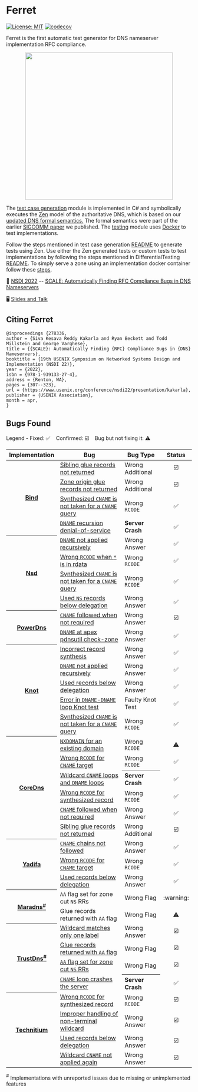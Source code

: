 Ferret 
==========

[![License: MIT](https://img.shields.io/badge/License-MIT-blue.svg?style=popout)](https://opensource.org/licenses/MIT)
[![codecov](https://codecov.io/gh/dns-groot/Ferret/branch/main/graph/badge.svg?token=T2A3Z90D3E&style=popout)](https://app.codecov.io/gh/dns-groot/ferret)

Ferret is the first automatic test generator for DNS nameserver implementation RFC compliance. 

<p align="center">
  <img src="system.PNG" width="400"/>
  <br>
</p>


The [test case generation](TestGenerator/) module is implemented in C# and symbolically executes the [Zen](https://github.com/microsoft/Zen) model of the authoritative DNS, which is based on our [updated DNS formal semantics.](https://sivakesava1.github.io/assets/pdf/sigcomm20_groot.pdf) The formal semantics were part of the earlier [SIGCOMM paper](https://dl.acm.org/doi/10.1145/3387514.3405871) we published. The [testing](DifferentialTesting/) module uses [Docker](https://www.docker.com/) to test implementations.

Follow the steps mentioned in test case generation [README](TestGenerator/) to generate tests using Zen. Use either the Zen generated tests or custom tests to test implementations by following the steps mentioned in DifferentialTesting [README](DifferentialTesting/). To simply serve a zone using an implementation docker container follow these [steps](DifferentialTesting/Implementations).


:page_with_curl: [NSDI 2022](https://www.usenix.org/conference/nsdi22) -- [SCALE: Automatically Finding RFC Compliance Bugs in DNS Nameservers](https://www.usenix.org/conference/nsdi22/presentation/kakarla)

:desktop_computer: [Slides and Talk](https://www.sivak.dev/projects/8-ferret)

## Citing Ferret

```
@inproceedings {278336,
author = {Siva Kesava Reddy Kakarla and Ryan Beckett and Todd Millstein and George Varghese},
title = {{SCALE}: Automatically Finding {RFC} Compliance Bugs in {DNS} Nameservers},
booktitle = {19th USENIX Symposium on Networked Systems Design and Implementation (NSDI 22)},
year = {2022},
isbn = {978-1-939133-27-4},
address = {Renton, WA},
pages = {307--323},
url = {https://www.usenix.org/conference/nsdi22/presentation/kakarla},
publisher = {USENIX Association},
month = apr,
}
```

## Bugs Found

Legend - Fixed: ✅&nbsp;&nbsp;&nbsp;&nbsp;Confirmed: ☑️&nbsp;&nbsp;&nbsp;&nbsp;Bug but not fixing it: :warning: 

<table>
    <thead>
        <tr>
            <th align='center'>Implementation</th>
            <th align='center'>Bug</th>
            <th align='center'>Bug Type</th>
            <th align='center'>Status</th>
        </tr>
    </thead>
    <tbody>
        <tr>
           <th rowspan=4 align='center'><a href='https://gitlab.isc.org/isc-projects/bind9'>Bind</a></th>
           <td><a href='https://gitlab.isc.org/isc-projects/bind9/-/issues/2384'>Sibling glue records not returned</a> </td>
           <td align='left'>Wrong Additional</td>
           <td align='center'>☑️</td>
        </tr>
        <tr>
           <td><a href='https://gitlab.isc.org/isc-projects/bind9/-/issues/2385'>Zone origin glue records not returned</a></td>
           <td align='left'>Wrong Additional</td>
           <td align='center'>☑️</td>
        </tr>
        <tr>
           <td><a href='https://gitlab.isc.org/isc-projects/bind9/-/issues/2284'>Synthesized <code>CNAME</code> is not taken for  a <code>CNAME</code> query</a> </td>
           <td align='left'>Wrong <code>RCODE</code></td>
           <td align='center'>✅</td>
        </tr>
        <tr>
           <td><a href='https://gitlab.isc.org/isc-projects/bind9/-/issues/2540'><code>DNAME</code> recursion denial-of-service</a> </td>
           <td align='left'><b>Server Crash</b></td>
           <td align='center'>✅</td>
        </tr>
        <tr>
           <th rowspan=4 align='center'><a href='https://github.com/NLnetLabs/nsd'>Nsd</a></th>
           <td><a href='https://github.com/NLnetLabs/nsd/issues/151'><code>DNAME</code> not applied recursively</a></td>
           <td align='left'>Wrong Answer</td>
           <td align='center'>✅</td>
        </tr>
        <tr>
           <td><a href='https://github.com/NLnetLabs/nsd/issues/152'>Wrong <code>RCODE</code> when <code>*</code> is in rdata</a></td>
           <td >Wrong <code>RCODE</code></td>
           <td align='center'>✅</td>
        </tr>
        <tr>
           <td><a href='https://github.com/NLnetLabs/nsd/issues/140'>Synthesized <code>CNAME</code> is not taken for  a <code>CNAME</code> query</a> </td>
           <td align='left'>Wrong <code>RCODE</code></td>
           <td align='center'>✅</td>
        </tr>
        <tr>
           <td><a href='https://github.com/NLnetLabs/nsd/issues/174'>Used <code>NS</code> records below delegation</a> </td>
           <td align='left'>Wrong Answer</td>
           <td align='center'>✅</td>
        </tr>
        <tr>
           <th rowspan=2 align='center'><a href='https://github.com/PowerDNS/pdns'>PowerDns</a></th>
           <td><a href='https://github.com/PowerDNS/pdns/issues/9886'><code>CNAME</code> followed when not required</a></td>
           <td >Wrong Answer</td>
           <td align='center'>☑️</td>
        </tr>
        <tr>
           <td><a href='https://github.com/PowerDNS/pdns/issues/9734'><code>DNAME</code> at apex pdnsutil check-zone</a> </td>
           <td align='left'>Wrong Answer</td>
           <td align='center'>✅</td>
        </tr>
        <tr>
           <th rowspan=5 align='center'><a href='https://gitlab.nic.cz/knot/knot-dns'>Knot</a></th>
           <td><a href='https://gitlab.nic.cz/knot/knot-dns/-/issues/715'>Incorrect record synthesis</a></td>
           <td align='left'>Wrong Answer</td>
           <td align='center'>✅</td>
        </tr>
        <tr>
           <td><a href='https://gitlab.nic.cz/knot/knot-dns/-/issues/714'><code>DNAME</code> not applied recursively</a></td>
           <td align='left'>Wrong Answer</td>
           <td align='center'>✅</td>
        </tr>
        <tr>
           <td><a href='https://gitlab.nic.cz/knot/knot-dns/-/issues/713'>Used records below delegation</a></td>
           <td align='left'>Wrong Answer</td>
           <td align='center'>✅</td>
        </tr>
        <tr>
           <td><a href='https://gitlab.nic.cz/knot/knot-dns/-/issues/703'>Error in <code>DNAME</code>-<code>DNAME</code> loop Knot test</a></td>
           <td align='left'>Faulty Knot Test</td>
           <td align='center'>✅</td>
        </tr>
        <tr>
           <td><a href='https://gitlab.nic.cz/knot/knot-dns/-/merge_requests/1217'>Synthesized <code>CNAME</code> is not taken for  a <code>CNAME</code> query</a> </td>
           <td align='left'>Wrong <code>RCODE</code></td>
           <td align='center'>✅</td>
        </tr>
        <tr>
           <th rowspan=6 align='center'><a href='https://github.com/coredns/coredns'>CoreDns</a></th>
           <td><a href='https://github.com/coredns/coredns/issues/4374'><code>NXDOMAIN</code> for an existing domain</a></td>
           <td align='left'>Wrong <code>RCODE</code></td>
           <td align='center'> ⚠️ </td>
        </tr>
        <tr>
           <td><a href='https://github.com/coredns/coredns/issues/4288'>Wrong <code>RCODE</code> for <code>CNAME</code> target</a></td>
           <td align='left'>Wrong <code>RCODE</code></td>
           <td align='center'>✅</td>
        </tr>
        <tr>
           <td><a href='https://github.com/coredns/coredns/issues/4378'>Wildcard <code>CNAME</code> loops and <code>DNAME</code> loops</a></td>
           <th align='left'>Server Crash</th>
           <td align='center'>✅</td>
        </tr>
        <tr>
           <td><a href='https://github.com/coredns/coredns/issues/4341'>Wrong <code>RCODE</code> for synthesized record</a></td>
           <td align='left'>Wrong <code>RCODE</code></td>
           <td align='center'>✅</td>
        </tr>
        <tr>
           <td><a href='https://github.com/coredns/coredns/issues/4398'><code>CNAME</code> followed when not required</a></td>
           <td align='left'>Wrong Answer</td>
           <td align='center'>✅</td>
        </tr>
        <tr>
           <td><a href='https://github.com/coredns/coredns/issues/4377'>Sibling glue records not returned</a></td>
           <td align='left'>Wrong Additional</td>
           <td align='center'>☑️</td>
        </tr>
        <tr>
           <th rowspan=3 align='center'><a href='https://github.com/yadifa/yadifa'>Yadifa</a></th>
           <td><a href='https://github.com/yadifa/yadifa/issues/10'><code>CNAME</code> chains not followed</a></td>
           <td align='left'>Wrong Answer</td>
           <td align='center'>✅</td>
        </tr>
        <tr>
           <td><a href='https://github.com/yadifa/yadifa/issues/11'>Wrong <code>RCODE</code> for <code>CNAME</code> target</a></td>
           <td align='left'>Wrong <code>RCODE</code></td>
           <td align='center'>✅</td>
        </tr>
        <tr>
           <td><a href='https://github.com/yadifa/yadifa/issues/12'>Used records below delegation</a></td>
           <td align='left'>Wrong Answer</td>
           <td align='center'>✅</td>
        </tr>
        <tr>
           <th rowspan=2 align='center'><a href='https://github.com/samboy/MaraDNS'>Maradns<a href="README.md/#note_1"><sup>#</sup></a></a></th>
           <td><code>AA</code> flag set for zone cut <code>NS</code> RRs</td>
           <td align='left'>Wrong Flag</td>
           <td align='center'>:warning: </td>
        </tr>
        <tr>
           <td>Glue records returned with <code>AA</code> flag</td>
           <td align='left'>Wrong Flag</td>
           <td align='center'> ⚠️</td>
        </tr>
        <tr>
           <th rowspan=4 align='center'><a href='https://github.com/bluejekyll/trust-dns'>TrustDns<a href="README.md/#note_1"><sup>#</sup></a></a></th>
           <td><a href='https://github.com/bluejekyll/trust-dns/issues/1342'>Wildcard matches only one label</a></td>
           <td align='left'>Wrong Answer</td>
           <td align='center'>☑️</td>
        </tr>
        <tr>
           <td><a href='https://github.com/bluejekyll/trust-dns/issues/1272'>Glue records returned with <code>AA</code> flag</a></td>
           <td align='left'>Wrong Flag</td>
           <td align='center'>☑️</td>
        </tr>
        <tr>
           <td><a href='https://github.com/bluejekyll/trust-dns/issues/1273'><code>AA</code> flag set for zone cut <code>NS</code> RRs</a></td>
           <td align='left'>Wrong Flag</td>
           <td align='center'>☑️</td>
        </tr>
        <tr>
           <td><a href='https://github.com/bluejekyll/trust-dns/issues/1283'><code>CNAME</code> loop crashes the server</a></td>
           <th align='left'>Server Crash</th>
           <td align='center'>✅</td>
        </tr>
        <tr>
           <th rowspan=4 align='center'><a href='https://github.com/TechnitiumSoftware/DnsServer'>Technitium</a></th>
           <td><a href='https://github.com/TechnitiumSoftware/DnsServer/issues/747'>Wrong <code>RCODE</code> for synthesized record</a></td>
           <td align='left'>Wrong <code>RCODE</code></td>
           <td align='center'>☑️</td>
        </tr>
        <tr>
           <td><a href='https://github.com/TechnitiumSoftware/DnsServer/issues/748'>Improper handling of non-terminal wildcard</a></td>
           <td align='left'>Wrong Answer</td>
           <td align='center'>☑️</td>
        </tr>
        <tr>
           <td><a href='https://github.com/TechnitiumSoftware/DnsServer/issues/749'>Used records below delegation</a></a></td>
           <td align='left'>Wrong Answer</td>
           <td align='center'>☑️</td>
        </tr>
        <tr>
           <td><a href='https://github.com/TechnitiumSoftware/DnsServer/issues/750'>Wildcard <code>CNAME</code> not applied again</a></a></td>
           <td align='left'>Wrong Answer</td>
           <td align='center'>☑️</td>
        </tr>
    </tbody>
</table>

<a id="note_1"><sup>#</sup></a> Implementations with unreported issues due to missing or unimplemented features



